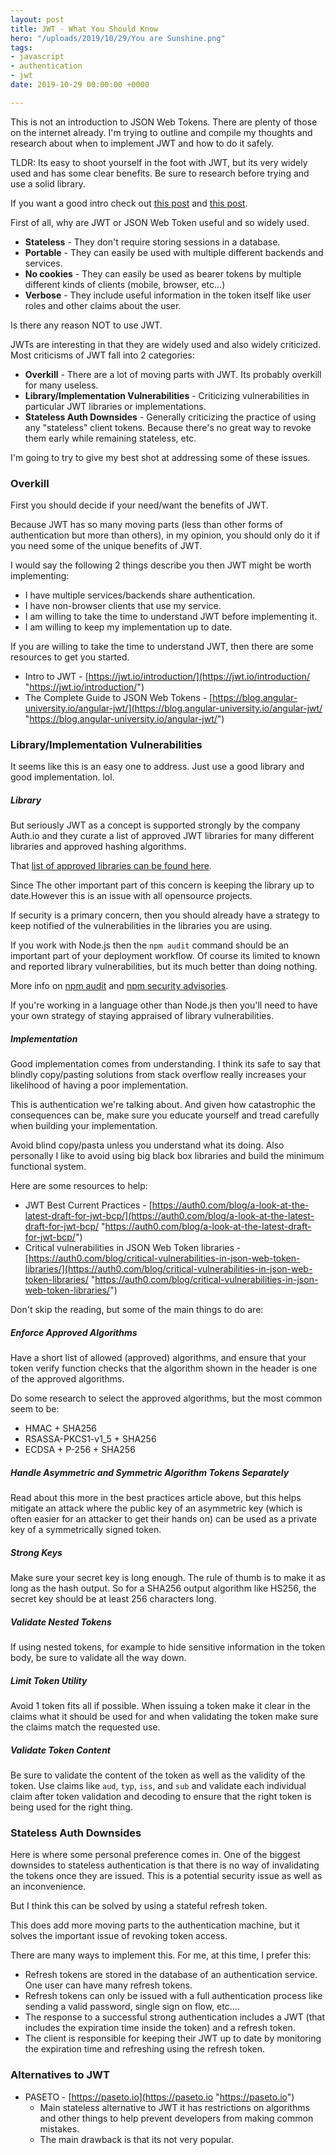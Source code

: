 ```yaml
---
layout: post
title: JWT - What You Should Know
hero: "/uploads/2019/10/29/You are Sunshine.png"
tags:
- javascript
- authentication
- jwt
date: 2019-10-29 00:00:00 +0000

---
```

This is not an introduction to JSON Web Tokens. There are plenty of those on the internet already. I'm trying to outline and compile my thoughts and research about when to implement JWT and how to do it safely.

TLDR: Its easy to shoot yourself in the foot with JWT, but its very widely used and has some clear benefits. Be sure to research before trying and use a solid library.

If you want a good intro check out [this post](https://jwt.io/introduction/ "https://jwt.io/introduction/") and [this post](https://blog.angular-university.io/angular-jwt/ "https://blog.angular-university.io/angular-jwt/").

First of all, why are JWT or JSON Web Token useful and so widely used.

* **Stateless** - They don't require storing sessions in a database.
* **Portable** - They can easily be used with multiple different backends and services.
* **No cookies** - They can easily be used as bearer tokens by multiple different kinds of clients (mobile, browser, etc...)
* **Verbose** - They include useful information in the token itself like user roles and other claims about the user.

Is there any reason NOT to use JWT.

JWTs are interesting in that they are widely used and also widely criticized. Most criticisms of JWT fall into 2 categories:

* **Overkill** - There are a lot of moving parts with JWT. Its probably overkill for many useless.
* **Library/Implementation Vulnerabilities** - Criticizing vulnerabilities in particular JWT libraries or implementations.
* **Stateless Auth Downsides** - Generally criticizing the practice of using any "stateless" client tokens. Because there's no great way to revoke them early while remaining stateless, etc.

I'm going to try to give my best shot at addressing some of these issues.

### Overkill

First you should decide if your need/want the benefits of JWT.

Because JWT has so many moving parts (less than other forms of authentication but more than others), in my opinion, you should only do it if you need some of the unique benefits of JWT.

I would say the following 2 things describe you then JWT might be worth implementing:

* I have multiple services/backends share authentication.
* I have non-browser clients that use my service.
* I am willing to take the time to understand JWT before implementing it.
* I am willing to keep my implementation up to date.

If you are willing to take the time to understand JWT, then there are some resources to get you started.

* Intro to JWT - [https://jwt.io/introduction/](https://jwt.io/introduction/ "https://jwt.io/introduction/")
* The Complete Guide to JSON Web Tokens - [https://blog.angular-university.io/angular-jwt/](https://blog.angular-university.io/angular-jwt/ "https://blog.angular-university.io/angular-jwt/")

### Library/Implementation Vulnerabilities

It seems like this is an easy one to address. Just use a good library and good implementation. lol.

##### Library

But seriously JWT as a concept is supported strongly by the company Auth.io and they curate a list of approved JWT libraries for many different libraries and approved hashing algorithms.

That [list of approved libraries can be found here](https://jwt.io/#libraries "https://jwt.io/#libraries").

Since The other important part of this concern is keeping the library up to date.However this is an issue with all opensource projects.

If security is a primary concern, then you should already have a strategy to keep notified of the vulnerabilities in the libraries you are using.

If you work with Node.js then the `npm audit` command should be an important part of your deployment workflow. Of course its limited to known and reported library vulnerabilities, but its much better than doing nothing.

More info on [npm audit](https://blog.npmjs.org/post/173719309445/npm-audit-identify-and-fix-insecure "https://blog.npmjs.org/post/173719309445/npm-audit-identify-and-fix-insecure") and [npm security advisories]().

If you're working in a language other than Node.js then you'll need to have your own strategy of staying appraised of library vulnerabilities.

##### Implementation

Good implementation comes from understanding. I think its safe to say that blindly copy/pasting solutions from stack overflow really increases your likelihood of having a poor implementation.

This is authentication we're talking about. And given how catastrophic the consequences can be, make sure you educate yourself and tread carefully when building your implementation.

Avoid blind copy/pasta unless you understand what its doing. Also personally I like to avoid using big black box libraries and build the minimum functional system.

Here are some resources to help:

* JWT Best Current Practices - [https://auth0.com/blog/a-look-at-the-latest-draft-for-jwt-bcp/](https://auth0.com/blog/a-look-at-the-latest-draft-for-jwt-bcp/ "https://auth0.com/blog/a-look-at-the-latest-draft-for-jwt-bcp/")
* Critical vulnerabilities in JSON Web Token libraries - [https://auth0.com/blog/critical-vulnerabilities-in-json-web-token-libraries/](https://auth0.com/blog/critical-vulnerabilities-in-json-web-token-libraries/ "https://auth0.com/blog/critical-vulnerabilities-in-json-web-token-libraries/")

Don't skip the reading, but some of the main things to do are:

##### Enforce Approved Algorithms

Have a short list of allowed (approved) algorithms, and ensure that your token verify function checks that the algorithm shown in the header is one of the approved algorithms.

Do some research to select the approved algorithms, but the most common seem to be:

* HMAC + SHA256
* RSASSA-PKCS1-v1_5 + SHA256
* ECDSA + P-256 + SHA256

##### Handle Asymmetric and Symmetric Algorithm Tokens Separately

Read about this more in the best practices article above, but this helps mitigate an attack where the public key of an asymmetric key (which is often easier for an attacker to get their hands on) can be used as a private key of a symmetrically signed token.

##### Strong Keys

Make sure your secret key is long enough. The rule of thumb is to make it as long as the hash output. So for a SHA256 output algorithm like HS256, the secret key should be at least 256 characters long.

##### Validate Nested Tokens

If using nested tokens, for example to hide sensitive information in the token body, be sure to validate all the way down.

##### Limit Token Utility

Avoid 1 token fits all if possible. When issuing a token make it clear in the claims what it should be used for and when validating the token make sure the claims match the requested use.

##### Validate Token Content

Be sure to validate the content of the token as well as the validity of the token. Use claims like `aud`, `typ`, `iss`, and `sub` and validate each individual claim after token validation and decoding to ensure that the right token is being used for the right thing.

### Stateless Auth Downsides

Here is where some personal preference comes in. One of the biggest downsides to stateless authentication is that there is no way of invalidating the tokens once they are issued. This is a potential security issue as well as an inconvenience.

But I think this can be solved by using a stateful refresh token.

This does add more moving parts to the authentication machine, but it solves the important issue of revoking token access.

There are many ways to implement this. For me, at this time, I prefer this:

* Refresh tokens are stored in the database of an authentication service. One user can have many refresh tokens.
* Refresh tokens can only be issued with a full authentication process like sending a valid password, single sign on flow, etc....
* The response to a successful strong authentication includes a JWT (that includes the expiration time inside the token) and a refresh token.
* The client is responsible for keeping their JWT up to date by monitoring the expiration time and refreshing using the refresh token.

### Alternatives to JWT

* PASETO - [https://paseto.io](https://paseto.io "https://paseto.io")
  * Main stateless alternative to JWT it has restrictions on algorithms and other things to help prevent developers from making common mistakes.
  * The main drawback is that its not very popular.